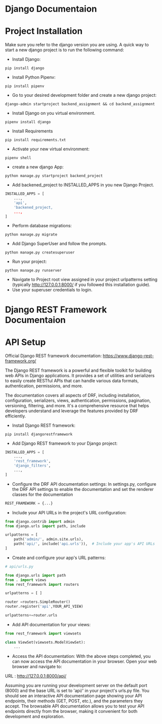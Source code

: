 # Django Documentaion

# Project Installation

Make sure you refer to the django version you are using. A quick way to start a new django project is to run the
following command:

* Install Django:

```shell
pip install django
```

* Install Python Pipenv:

```shell script
pip install pipenv
```

* Go to your desired development folder and create a new django project:

```shell
django-admin startproject backend_assignment && cd backend_assignment
```

* Install Django on you virtual environment.

```shell
pipenv install django
```

* Install  Requirements

```shell script
pip install requirements.txt
```

* Activate your new virtual environment:

```shell
pipenv shell
```

* create a new django App:

```shell
python manage.py startproject backend_project
```

* Add backened_project to INSTALLED_APPS in you new Django Project.

```python
INSTALLED_APPS = [
    ...,
    'api',
    'backened_project,
    ...,
]
```

* Perform database migrations:

```shell
python manage.py migrate
```

* Add Django SuperUser and follow the prompts.

```shell
python manage.py createsuperuser
```

* Run your project:

```shell
python manage.py runserver
```

* Navigate to Project root view assigned in your project urlpatterns setting (typically http://127.0.0.1:8000/
if you followed this installation guide).
* Use your superuser credentials to login.


# Django REST Framework Documentaion

# API Setup

Official Django REST framework documentation: https://www.django-rest-framework.org/

The Django REST framework is a powerful and flexible toolkit for building web APIs in Django applications. It provides a set of utilities and serializers to easily create RESTful APIs that can handle various data formats, authentication, permissions, and more.

The documentation covers all aspects of DRF, including installation, configuration, serializers, views, authentication, permissions, pagination, versioning, filtering, and more. It's a comprehensive resource that helps developers understand and leverage the features provided by DRF efficiently.

* Install Django REST framework:

```shell
pip install djangorestframework
```

* Add Django REST framework to your Django project:

```python
INSTALLED_APPS = [
    ...,
    'rest_framework',
    'django_filters',
    ...,
]
```

* Configure the DRF API documentation settings:
    In settings.py, configure the DRF API settings to enable the documentation and set the renderer classes for the documentation
```python
REST_FRAMEWORK = {...}
```

* Include your API URLs in the project's URL configuration:

```python
from django.contrib import admin
from django.urls import path, include

urlpatterns = [
    path('admin/', admin.site.urls),
    path('api/', include('api.urls')),  # Include your app's API URLs
]
```

* Create and configure your app's URL patterns:

```python
# api/urls.py

from django.urls import path
from . import views
from rest_framework import routers

urlpatterns = [ ]

router =routers.SimpleRouter()
router.register('api',YOUR_API_VIEW)

urlpatterns+=router.urls

```

* Add API documentation for your views:

```python
from rest_framework import viewsets

class ViewSet(viewsets.ModelViewSet):
    ...
```

* Access the API documentation:
    With the above steps completed, you can now access the API documentation in your browser. Open your web browser and navigate to:

URL :   http://127.0.0.1:8000/api/


Assuming you are running your development server on the default port (8000) and the base URL is set to 'api/' in your project's urls.py file.
You should see an interactive API documentation page showing your API endpoints, their methods (GET, POST, etc.), and the parameters they accept. The browsable API documentation allows you to test your API endpoints directly from the browser, making it convenient for both development and exploration.



